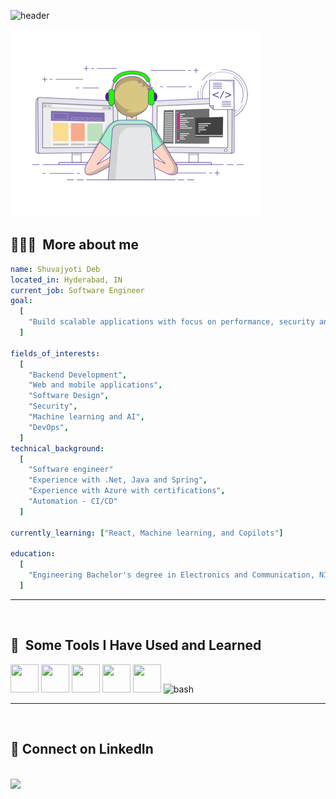 ![header](https://capsule-render.vercel.app/api?type=wave&color=gradient&height=300&section=header&text=Welcome&fontSize=50)

<img alt="Coding" width="400" src="https://github.com/Shuvajyoti/Shuvajyoti/blob/main/logo.gif">

<h2> 👨🏻‍💻 &nbsp;More about me</h2>

```yaml
name: Shuvajyoti Deb
located_in: Hyderabad, IN
current_job: Software Engineer
goal:
  [
    "Build scalable applications with focus on performance, security and reliability.",
  ]

fields_of_interests:
  [
    "Backend Development",
    "Web and mobile applications",
    "Software Design",
    "Security",
    "Machine learning and AI",
    "DevOps",
  ]
technical_background:
  [
    "Software engineer"
    "Experience with .Net, Java and Spring",
    "Experience with Azure with certifications",
    "Automation - CI/CD"
  ]
  
currently_learning: ["React, Machine learning, and Copilots"]

education:
  [
    "Engineering Bachelor's degree in Electronics and Communication, NIT Durgapur(2015)",
  ]
```
  
---  
 
<br>
  
<h2> 🚀 &nbsp;Some Tools I Have Used and Learned</h2>
<p align="left">  
<img src="https://cdn.jsdelivr.net/gh/devicons/devicon@latest/icons/dotnetcore/dotnetcore-original.svg" width="45" height="45"/>
<img src="https://cdn.jsdelivr.net/gh/devicons/devicon@latest/icons/react/react-original.svg" width="45" height="45"/>
<img src="https://cdn.jsdelivr.net/gh/devicons/devicon@latest/icons/spring/spring-original.svg" width="45" height="45"/>
<img src="https://cdn.jsdelivr.net/gh/devicons/devicon@latest/icons/java/java-original-wordmark.svg" width="45" height="45"/>
<img src="https://cdn.jsdelivr.net/gh/devicons/devicon@latest/icons/docker/docker-original.svg" width="45" height="45"/>
<img src="https://cdn.jsdelivr.net/gh/devicons/devicon/icons/bash/bash-original.svg" alt="bash" width="45" height="45"/>
</p>

---  
 
<br>

<p align="left">
<h2> 💬 Connect on LinkedIn </h2>
<br>
<a href="https://www.linkedin.com/in/shuvajyoti-deb-19874912a/">
  <img height="50" src="https://user-images.githubusercontent.com/46517096/166973395-19676cd8-f8ec-4abf-83ff-da8243505b82.png"/>
</a>  
</p>

<!--
**Shuvajyoti/Shuvajyoti** is a ✨ _special_ ✨ repository because its `README.md` (this file) appears on your GitHub profile.

Here are some ideas to get you started:

- 🔭 I’m currently working on ...
- 🌱 I’m currently learning ...
- 👯 I’m looking to collaborate on ...
- 🤔 I’m looking for help with ...
- 💬 Ask me about ...
- 📫 How to reach me: ...
- 😄 Pronouns: ...
- ⚡ Fun fact: ...
-->
